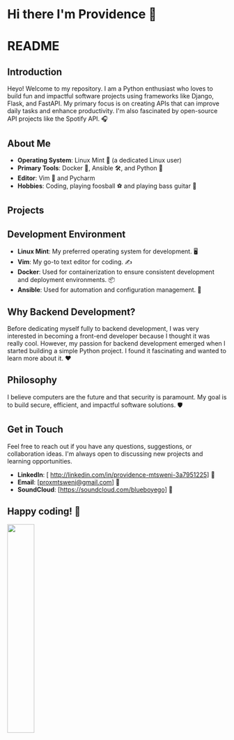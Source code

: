 # Hi there I'm Providence 👋

# README

## Introduction

Heyo! Welcome to my repository. I am a Python enthusiast who loves to build fun and impactful software projects using frameworks like Django, Flask, and FastAPI. My primary focus is on creating APIs that can improve daily tasks and enhance productivity. I'm also fascinated by open-source API projects like the Spotify API. 🎧

## About Me

- **Operating System**: Linux Mint 🐧 (a dedicated Linux user)
- **Primary Tools**: Docker 🐳, Ansible 🛠️, and Python 🐍
- **Editor**: Vim 📝 and Pycharm
- **Hobbies**: Coding, playing foosball ⚽ and playing bass guitar 🎸

## Projects

## Development Environment

- **Linux Mint**: My preferred operating system for development. 🖥️
- **Vim**: My go-to text editor for coding. ✍️
- **Docker**: Used for containerization to ensure consistent development and deployment environments. 📦
- **Ansible**: Used for automation and configuration management. 🔧

## Why Backend Development?

Before dedicating myself fully to backend development, I was very interested in becoming a front-end developer because I thought it was really cool. However, my passion for backend development emerged when I started building a simple Python project. I found it fascinating and wanted to learn more about it. ❤️

## Philosophy

I believe computers are the future and that security is paramount. My goal is to build secure, efficient, and impactful software solutions. 🛡️

## Get in Touch

Feel free to reach out if you have any questions, suggestions, or collaboration ideas. I'm always open to discussing new projects and learning opportunities.

- **LinkedIn**: [ http://linkedin.com/in/providence-mtsweni-3a7951225] 🔗
- **Email**: [proxmtsweni@gmail.com] 📧
-  **SoundCloud**: [https://soundcloud.com/blueboyego] 🎸

Happy coding! 🚀
---

<img align="Left" width="35%"  src="https://github-readme-stats.vercel.app/api/top-langs/?username=directlypro&layout=compact">
